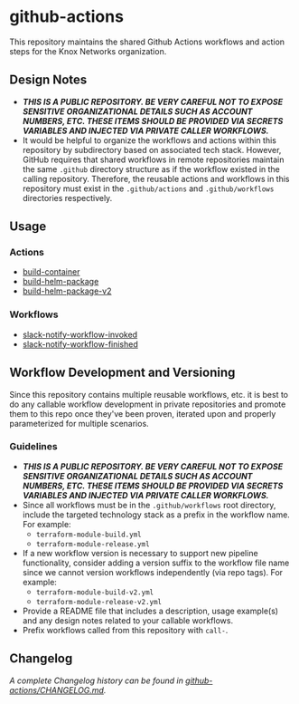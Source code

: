 # github-actions

This repository maintains the shared Github Actions workflows and action steps for the Knox Networks organization.

## Design Notes

* **_THIS IS A PUBLIC REPOSITORY. BE VERY CAREFUL NOT TO EXPOSE SENSITIVE ORGANIZATIONAL DETAILS SUCH AS ACCOUNT_**
  **_NUMBERS, ETC. THESE ITEMS SHOULD BE PROVIDED VIA SECRETS VARIABLES AND INJECTED VIA PRIVATE CALLER WORKFLOWS._**
* It would be helpful to organize the workflows and actions within this repository by subdirectory based on associated
  tech stack. However, GitHub requires that shared workflows in remote repositories maintain the same `.github`
  directory structure as if the workflow existed in the calling repository. Therefore, the reusable actions and
  workflows in this repository must exist in the `.github/actions` and `.github/workflows` directories respectively.

## Usage

### Actions

* [build-container](./.github/actions/build-container/README.md)
* [build-helm-package](./.github/actions/build-helm-package/README.md)
* [build-helm-package-v2](./.github/actions/build-helm-package-v2/README.md)

### Workflows

* [slack-notify-workflow-invoked](./.github/workflows/slack-notify-workflow-README.md)
* [slack-notify-workflow-finished](./.github/workflows/slack-notify-workflow-README.md)

## Workflow Development and Versioning

Since this repository contains multiple reusable workflows, etc. it is best to do any callable workflow development in
private repositories and promote them to this repo once they've been proven, iterated upon and properly parameterized
for multiple scenarios.

### Guidelines

* **_THIS IS A PUBLIC REPOSITORY. BE VERY CAREFUL NOT TO EXPOSE SENSITIVE ORGANIZATIONAL DETAILS SUCH AS ACCOUNT_**
  **_NUMBERS, ETC. THESE ITEMS SHOULD BE PROVIDED VIA SECRETS VARIABLES AND INJECTED VIA PRIVATE CALLER WORKFLOWS._**
* Since all workflows must be in the `.github/workflows` root directory, include the targeted technology stack as a
  prefix in the workflow name. For example:
  * `terraform-module-build.yml`
  * `terraform-module-release.yml`
* If a new workflow version is necessary to support new pipeline functionality, consider adding a version suffix to the
  workflow file name since we cannot version workflows independently (via repo tags). For example:
  * `terraform-module-build-v2.yml`
  * `terraform-module-release-v2.yml`
* Provide a README file that includes a description, usage example(s) and any design notes related to your callable
  workflows.
* Prefix workflows called from this repository with `call-`.

## Changelog

_A complete Changelog history can be found in [github-actions/CHANGELOG.md](CHANGELOG.md)._
